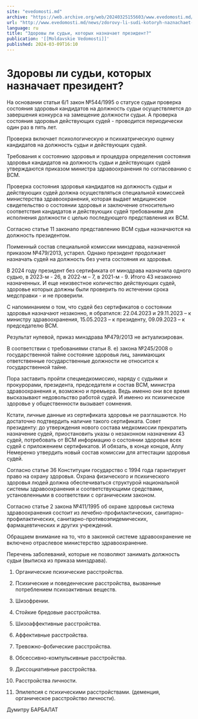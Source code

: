 ```yaml
---
site: "evedomosti.md"
archive: "https://web.archive.org/web/20240325155603/www.evedomosti.md/news/zdorovy-li-sudi-kotoryh-naznachaet-prezident"
url: "http://www.evedomosti.md/news/zdorovy-li-sudi-kotoryh-naznachaet-prezident"
language: ru
title: "Здоровы ли судьи, которых назначает президент?"
publication: '[[Moldavskie Vedomosti]]'
published: 2024-03-09T16:10
---
```


# Здоровы ли судьи, которых назначает президент?

На основании статьи 6/1 закон №544/1995 о статусе судьи проверка состояния здоровья кандидатов на должность судьи осуществляется до завершения конкурса на замещение должности судьи. А проверка состояния здоровья действующих судей - проводится периодически один раз в пять лет.

Проверка включает психологическую и психиатрическую оценку кандидатов на должность судьи и действующих судей.

Требования к состоянию здоровья и процедура определения состояния здоровья кандидатов на должность судьи и действующих судей утверждаются приказом министра здравоохранения по согласованию с ВСМ.

Проверка состояния здоровья кандидатов на должность судьи и действующих судей должна осуществляться специальной комиссией министерства здравоохранения, которая выдает медицинское свидетельство о состоянии здоровья и заключение относительно соответствия кандидатов и действующих судей требованиям для исполнения должности с целью последующего представления их ВСМ.

Согласно статье 11 законапо представлению ВСМ судьи назначаются на должность президентом.

Поименный состав специальной комиссии минздрава, назначенной приказом №479/2013, устарел. Однако президент продолжает назначать судей на должность без учета состояния их здоровья.

В 2024 году президент без сертификата от минздрава назначила одного судью, в 2023-м - 26, в 2022-м – 7, в 2021-м - 9. Итого 43 незаконно назначенных. И еще неизвестное количество действующих судей, здоровье которых должны были проверить по истечении срока медсправки - и не проверили.

С напоминанием о том, что судей без сертификатов о состоянии здоровья назначают незаконно, я обратился: 22.04.2023 и 29.11.2023 – к министру здравоохранения, 15.05.2023 – к президенту, 09.09.2023 – к председателю ВСМ.

Результат нулевой, приказ минздрава №479/2013 не актуализирован.

В соответствии с требованиями статьи 8. е) закона №245/2008 о государственной тайне состояние здоровья лиц, занимающих ответственные государственные должности не относится к государственной тайне.

Пора заставить пройти спецмедкомиссию, наряду с судьями и прокурорами, президента, председателя и состав ВСМ, министра здравоохранения и, возможно и премьера. Ведь именно они все время высказывают недовольство работой судей. И именно их психическое здоровье у общественности вызывает сомнения.

Кстати, личные данные из сертификата здоровья не разглашаются. Но достаточно подтвердить наличие такого сертификата. Совет президенту: до утверждения нового состава медкомиссии прекратить назначение судей, приостановить указы о незаконном назначении 43 судей, потребовать от ВСМ информацию о состоянии здоровья всех судей с приложением сертификатов. И обязать, в конце концов, Аллу Немеренко утвердить новый состав комиссии для аттестации здоровья судей.

Согласно статье 36 Конституции государство с 1994 года гарантирует право на охрану здоровья. Охрана физического и психического здоровья людей должна обеспечиваться структурой национальной системы здравоохранения и соответствующими средствами, установленными в соответствии с органическим законом.

Согласно статье 2 закона №411/1995 об охране здоровья система здравоохранения состоит из лечебно-профилактических, санитарно-профилактических, санитарно-противоэпидемических, фармацевтических и других учреждений.

Обращаем внимание на то, что в законной системе здравоохранение не включено отраслевое министерство здравоохранение.

Перечень заболеваний, которые не позволяют занимать должность судьи (выписка из приказа минздрава).

1. Органические психические расстройства.

2. Психические и поведенческие расстройства, вызванные потреблением психоактивных веществ.

3. Шизофрении.

4. Стойкие бредовые расстройства.

5. Шизоаффективные расстройства.

6. Аффективные расстройства.

7. Тревожно-фобические расстройства.

8. Обсессивно-компульсивные расстройства.

9. Диссоциативные расстройства.

10. Расстройства личности.

11. Эпилепсия с психическими расстройствами. (деменция, органическое расстройство личности).

Думитру БАРБАЛАТ